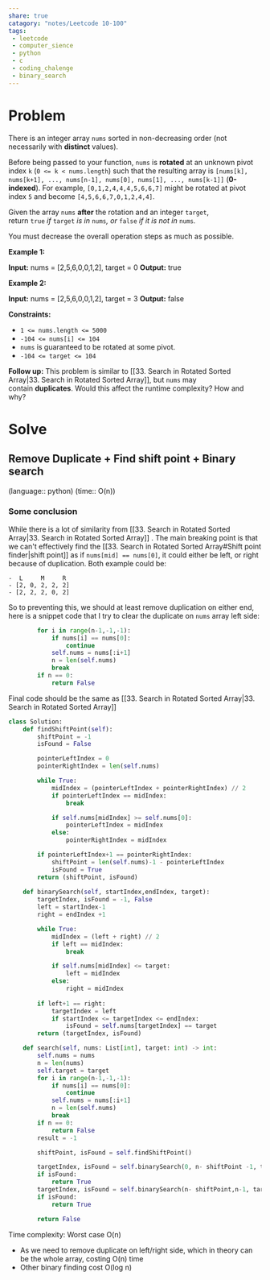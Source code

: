 ```yaml
---
share: true
catagory: "notes/Leetcode 10-100"
tags:
 - leetcode
 - computer_sience
 - python
 - c
 - coding_chalenge
 - binary_search
---
```


# Problem

There is an integer array `nums` sorted in non-decreasing order (not necessarily with **distinct** values).

Before being passed to your function, `nums` is **rotated** at an unknown pivot index `k` (`0 <= k < nums.length`) such that the resulting array is `[nums[k], nums[k+1], ..., nums[n-1], nums[0], nums[1], ..., nums[k-1]]` (**0-indexed**). For example, `[0,1,2,4,4,4,5,6,6,7]` might be rotated at pivot index `5` and become `[4,5,6,6,7,0,1,2,4,4]`.

Given the array `nums` **after** the rotation and an integer `target`, return `true` _if_ `target` _is in_ `nums`_, or_ `false` _if it is not in_ `nums`_._

You must decrease the overall operation steps as much as possible.

**Example 1:**

**Input:** nums = [2,5,6,0,0,1,2], target = 0
**Output:** true

**Example 2:**

**Input:** nums = [2,5,6,0,0,1,2], target = 3
**Output:** false

**Constraints:**

- `1 <= nums.length <= 5000`
- `-104 <= nums[i] <= 104`
- `nums` is guaranteed to be rotated at some pivot.
- `-104 <= target <= 104`

**Follow up:** This problem is similar to [[33. Search in Rotated Sorted Array|33. Search in Rotated Sorted Array]], but `nums` may contain **duplicates**. Would this affect the runtime complexity? How and why?
# Solve
## Remove Duplicate + Find shift point + Binary search
(language:: python) (time:: O(n))

### Some conclusion
While there is a lot of similarity from [[33. Search in Rotated Sorted Array|33. Search in Rotated Sorted Array]] . The main breaking point is that we can't effectively find the [[33. Search in Rotated Sorted Array#Shift point finder|shift point]] as if `nums[mid] == nums[0]`, it could either be left, or right because of duplication. Both example could be:
```
-  L     M     R
- [2, 0, 2, 2, 2]
- [2, 2, 2, 0, 2]
```

So to preventing this, we should at least remove duplication on either end, here is a snippet code that I try to clear the duplicate on `nums` array left side:
```python
        for i in range(n-1,-1,-1):
            if nums[i] == nums[0]:
                continue
            self.nums = nums[:i+1]
            n = len(self.nums)
            break
        if n == 0:
            return False
```

Final code should be the same as [[33. Search in Rotated Sorted Array|33. Search in Rotated Sorted Array]]
```python
class Solution:
    def findShiftPoint(self):
        shiftPoint = -1
        isFound = False

        pointerLeftIndex = 0
        pointerRightIndex = len(self.nums)

        while True:
            midIndex = (pointerLeftIndex + pointerRightIndex) // 2
            if pointerLeftIndex == midIndex:
                break

            if self.nums[midIndex] >= self.nums[0]:
                pointerLeftIndex = midIndex
            else:
                pointerRightIndex = midIndex

        if pointerLeftIndex+1 == pointerRightIndex:
            shiftPoint = len(self.nums)-1 - pointerLeftIndex
            isFound = True
        return (shiftPoint, isFound)
    
    def binarySearch(self, startIndex,endIndex, target):
        targetIndex, isFound = -1, False
        left = startIndex-1
        right = endIndex +1

        while True:
            midIndex = (left + right) // 2
            if left == midIndex:
                break 

            if self.nums[midIndex] <= target:
                left = midIndex
            else:
                right = midIndex
        
        if left+1 == right:
            targetIndex = left
            if startIndex <= targetIndex <= endIndex:
                isFound = self.nums[targetIndex] == target
        return (targetIndex, isFound)

    def search(self, nums: List[int], target: int) -> int:
        self.nums = nums
        n = len(nums)
        self.target = target
        for i in range(n-1,-1,-1):
            if nums[i] == nums[0]:
                continue
            self.nums = nums[:i+1]
            n = len(self.nums)
            break
        if n == 0:
            return False
        result = -1

        shiftPoint, isFound = self.findShiftPoint()

        targetIndex, isFound = self.binarySearch(0, n- shiftPoint -1, target)
        if isFound:
            return True
        targetIndex, isFound = self.binarySearch(n- shiftPoint,n-1, target)
        if isFound:
            return True

        return False
```


Time complexity: Worst case O(n)
- As we need to remove duplicate on left/right side, which in theory can be the whole array, costing O(n) time
- Other binary finding cost O(log n)